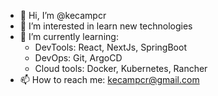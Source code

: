 - 👋 Hi, I’m @kecampcr
- 👀 I’m interested in learn new technologies 
- 🌱 I’m currently learning:
    - DevTools: React, NextJs, SpringBoot 
    - DevOps: Git, ArgoCD
    - Cloud tools: Docker, Kubernetes, Rancher
- 📫 How to reach me: kecampcr@gmail.com


